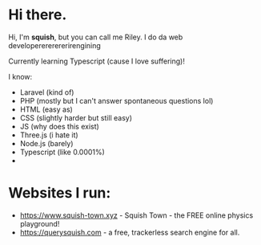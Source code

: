 # Hi there.
Hi, I'm **squish**, but you can call me Riley. I do da web developerererererirengining

Currently learning Typescript (cause I love suffering)!

I know:
- Laravel (kind of)
- PHP (mostly but I can't answer spontaneous questions lol)
- HTML (easy as)
- CSS (slightly harder but still easy)
- JS (why does this exist)
- Three.js (i hate it)
- Node.js (barely)
- Typescript (like 0.0001%)
- 

# Websites I run:
- https://www.squish-town.xyz - Squish Town - the FREE online physics playground!
- https://querysquish.com - a free, trackerless search engine for all.
